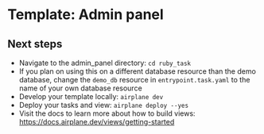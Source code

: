 # Template: Admin panel

## Next steps

- Navigate to the admin_panel directory: `cd ruby_task`
- If you plan on using this on a different database resource than the demo database, change the `demo_db` resource in `entrypoint.task.yaml` to the name of your own database resource
- Develop your template locally: `airplane dev`
- Deploy your tasks and view: `airplane deploy --yes`
- Visit the docs to learn more about how to build views: https://docs.airplane.dev/views/getting-started
